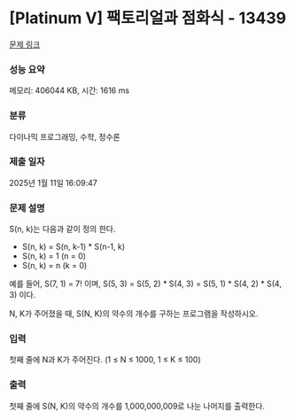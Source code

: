 # [Platinum V] 팩토리얼과 점화식 - 13439 

[문제 링크](https://www.acmicpc.net/problem/13439) 

### 성능 요약

메모리: 406044 KB, 시간: 1616 ms

### 분류

다이나믹 프로그래밍, 수학, 정수론

### 제출 일자

2025년 1월 11일 16:09:47

### 문제 설명

<p>S(n, k)는 다음과 같이 정의 한다.</p>

<ul>
	<li>S(n, k) = S(n, k-1) * S(n-1, k)</li>
	<li>S(n, k) = 1 (n = 0)</li>
	<li>S(n, k) = n (k = 0)</li>
</ul>

<p>예를 들어, S(7, 1) = 7! 이며, S(5, 3) = S(5, 2) * S(4, 3) = S(5, 1) * S(4, 2) * S(4, 3) 이다.</p>

<p>N, K가 주어졌을 때, S(N, K)의 약수의 개수를 구하는 프로그램을 작성하시오.</p>

### 입력 

 <p>첫째 줄에 N과 K가 주어진다. (1 ≤ N ≤ 1000, 1 ≤ K ≤ 100)</p>

### 출력 

 <p>첫째 줄에 S(N, K)의 약수의 개수를 1,000,000,009로 나눈 나머지를 출력한다.</p>

